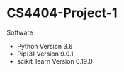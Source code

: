 # CS4404-Project-1

Software
- Python Version 3.6
- Pip(3) Version 9.0.1
- scikit_learn Version 0.19.0
